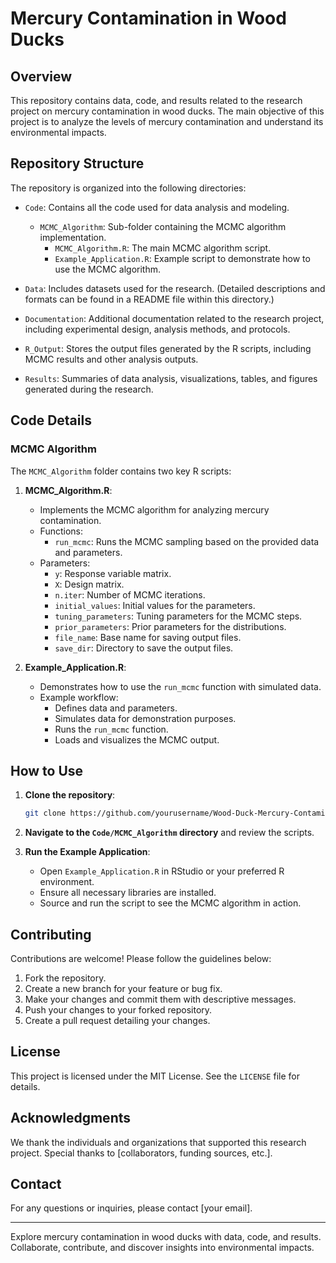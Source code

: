 # Mercury Contamination in Wood Ducks

## Overview
This repository contains data, code, and results related to the research project on mercury contamination in wood ducks. The main objective of this project is to analyze the levels of mercury contamination and understand its environmental impacts.

## Repository Structure
The repository is organized into the following directories:

- `Code`: Contains all the code used for data analysis and modeling.
  - `MCMC_Algorithm`: Sub-folder containing the MCMC algorithm implementation.
    - `MCMC_Algorithm.R`: The main MCMC algorithm script.
    - `Example_Application.R`: Example script to demonstrate how to use the MCMC algorithm.

- `Data`: Includes datasets used for the research. (Detailed descriptions and formats can be found in a README file within this directory.)

- `Documentation`: Additional documentation related to the research project, including experimental design, analysis methods, and protocols.

- `R_Output`: Stores the output files generated by the R scripts, including MCMC results and other analysis outputs.

- `Results`: Summaries of data analysis, visualizations, tables, and figures generated during the research.

## Code Details
### MCMC Algorithm
The `MCMC_Algorithm` folder contains two key R scripts:

1. **MCMC_Algorithm.R**:
    - Implements the MCMC algorithm for analyzing mercury contamination.
    - Functions:
        - `run_mcmc`: Runs the MCMC sampling based on the provided data and parameters.
    - Parameters:
        - `y`: Response variable matrix.
        - `X`: Design matrix.
        - `n.iter`: Number of MCMC iterations.
        - `initial_values`: Initial values for the parameters.
        - `tuning_parameters`: Tuning parameters for the MCMC steps.
        - `prior_parameters`: Prior parameters for the distributions.
        - `file_name`: Base name for saving output files.
        - `save_dir`: Directory to save the output files.

2. **Example_Application.R**:
    - Demonstrates how to use the `run_mcmc` function with simulated data.
    - Example workflow:
        - Defines data and parameters.
        - Simulates data for demonstration purposes.
        - Runs the `run_mcmc` function.
        - Loads and visualizes the MCMC output.

## How to Use
1. **Clone the repository**:
    ```sh
    git clone https://github.com/yourusername/Wood-Duck-Mercury-Contamination.git
    ```

2. **Navigate to the `Code/MCMC_Algorithm` directory** and review the scripts.

3. **Run the Example Application**:
    - Open `Example_Application.R` in RStudio or your preferred R environment.
    - Ensure all necessary libraries are installed.
    - Source and run the script to see the MCMC algorithm in action.

## Contributing
Contributions are welcome! Please follow the guidelines below:

1. Fork the repository.
2. Create a new branch for your feature or bug fix.
3. Make your changes and commit them with descriptive messages.
4. Push your changes to your forked repository.
5. Create a pull request detailing your changes.

## License
This project is licensed under the MIT License. See the `LICENSE` file for details.

## Acknowledgments
We thank the individuals and organizations that supported this research project. Special thanks to [collaborators, funding sources, etc.].

## Contact
For any questions or inquiries, please contact [your email].

---

Explore mercury contamination in wood ducks with data, code, and results. Collaborate, contribute, and discover insights into environmental impacts.
